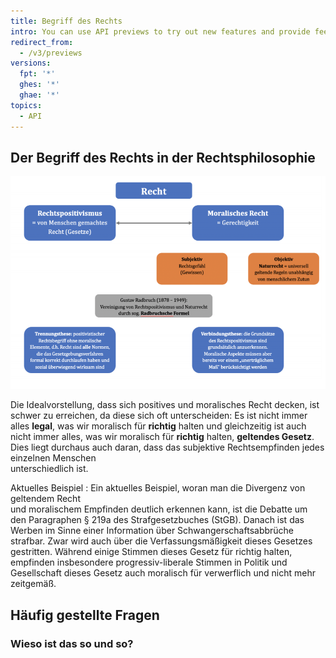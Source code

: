 ```yaml
---
title: Begriff des Rechts
intro: You can use API previews to try out new features and provide feedback before these features become official.
redirect_from:
  - /v3/previews
versions:
  fpt: '*'
  ghes: '*'
  ghae: '*'
topics:
  - API
---
```


## Der Begriff des Rechts in der Rechtsphilosophie
![rephilo](/assets/images/glrecht/rephilo.png)

Die	 Idealvorstellung,	 dass	 sich	 positives	 und	 moralisches	 Recht	decken, ist	schwer	zu	erreichen,	da	diese	sich	oft	unterscheiden:	Es	ist	 nicht	 immer	 alles **legal**,	 was	 wir	 moralisch	 für	 **richtig**	 halten	 und	gleichzeitig	ist	auch	nicht	immer	alles,	was	wir	moralisch	 für	**richtig** halten,	 **geltendes Gesetz**. Dies	 liegt	 durchaus	 auch	 daran,	 dass	 das subjektive	 Rechtsempfinden	 jedes	 einzelnen	 Menschen	
unterschiedlich	ist.

Aktuelles Beispiel
: Ein	aktuelles	Beispiel,	woran	man	die	Divergenz	 von	geltendem	Recht	
und	moralischem	Empfinden	deutlich	erkennen	kann,	ist	die	Debatte	um	
den	Paragraphen	 §	 219a	des	Strafgesetzbuches	 (StGB).	Danach	ist	 das	
Werben	 im	 Sinne	 einer	 Information	 über	 Schwangerschaftsabbrüche	
strafbar.	Zwar	wird	auch	über	die	Verfassungsmäßigkeit	dieses	Gesetzes	
gestritten.	 Während	 einige	 Stimmen	 dieses	 Gesetz	 für	 richtig	 halten,	
empfinden	 insbesondere	 progressiv-liberale	 Stimmen	 in	 Politik	 und	
Gesellschaft	dieses	Gesetz	auch	moralisch	für	verwerflich	und	nicht	mehr	
zeitgemäß.	

## Häufig gestellte Fragen

### Wieso ist das so und so?
